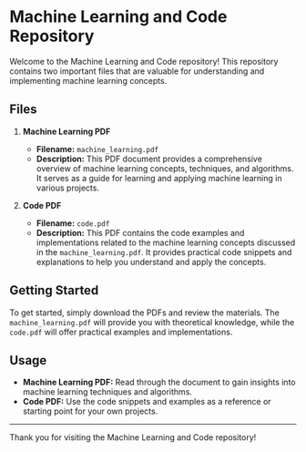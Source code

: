 # Machine Learning and Code Repository

Welcome to the Machine Learning and Code repository! This repository contains two important files that are valuable for understanding and implementing machine learning concepts.

## Files

1. **Machine Learning PDF**
   - **Filename:** `machine_learning.pdf`
   - **Description:** This PDF document provides a comprehensive overview of machine learning concepts, techniques, and algorithms. It serves as a guide for learning and applying machine learning in various projects.

2. **Code PDF**
   - **Filename:** `code.pdf`
   - **Description:** This PDF contains the code examples and implementations related to the machine learning concepts discussed in the `machine_learning.pdf`. It provides practical code snippets and explanations to help you understand and apply the concepts.

## Getting Started

To get started, simply download the PDFs and review the materials. The `machine_learning.pdf` will provide you with theoretical knowledge, while the `code.pdf` will offer practical examples and implementations.

## Usage

- **Machine Learning PDF:** Read through the document to gain insights into machine learning techniques and algorithms.
- **Code PDF:** Use the code snippets and examples as a reference or starting point for your own projects.
---

Thank you for visiting the Machine Learning and Code repository!

